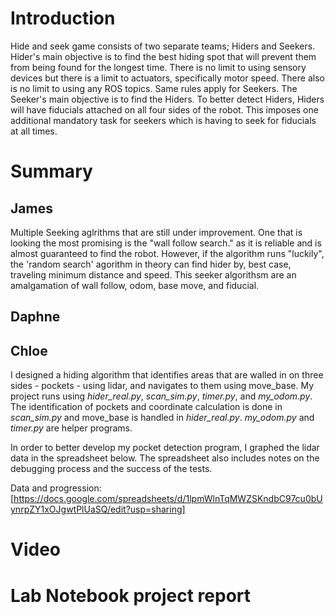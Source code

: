 # Introduction

Hide and seek game consists of two separate teams; Hiders and Seekers. Hider's main objective is to find the best hiding spot that will prevent them from being found for the longest time. There is no limit to using sensory devices but there is a limit to actuators, specifically motor speed. There also is no limit to using any ROS topics. Same rules apply for Seekers. The Seeker's main objective is to find the Hiders. To better detect Hiders, Hiders will have fiducials attached on all four sides of the robot. This imposes one additional mandatory task for seekers which is having to seek for fiducials at all times.


# Summary
## James
Multiple Seeking aglrithms that are still under improvement. One that is looking the most promising is the "wall follow search." as it is reliable and is almost guaranteed to find the robot. However, if the algorithm runs "luckily", the 'random search' agorithm in theory can find hider by, best case, traveling minimum distance and speed. This seeker algorithsm are an amalgamation of wall follow, odom, base move, and fiducial.
## Daphne
## Chloe
I designed a hiding algorithm that identifies areas that are walled in on three sides - pockets - using lidar, and navigates to them using move_base. My project runs using *hider_real.py*, *scan_sim.py*, *timer.py*, and *my_odom.py*. The identification of pockets and coordinate calculation is done in *scan_sim.py* and move_base is handled in *hider_real.py*. *my_odom.py* and *timer.py* are helper programs.

In order to better develop my pocket detection program, I graphed the lidar data in the spreadsheet below. The spreadsheet also includes notes on the debugging process and the success of the tests.

Data and progression: [https://docs.google.com/spreadsheets/d/1lpmWlnTqMWZSKndbC97cu0bUynrpZY1xOJgwtPlUaSQ/edit?usp=sharing]


# Video
# Lab Notebook project report
